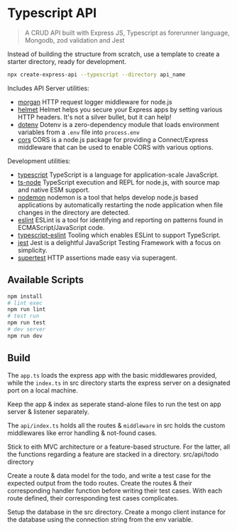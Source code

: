 # Typescript API

> A CRUD API built with Express JS, Typescript as forerunner language, Mongodb, zod validation and Jest

Instead of building the structure from scratch, use a template to create a starter directory, ready for development.

```bash
npx create-express-api --typescript --directory api_name
```

Includes API Server utilities:

-  [morgan](https://www.npmjs.com/package/morgan) HTTP request logger middleware for node.js
-  [helmet](https://www.npmjs.com/package/helmet) Helmet helps you secure your Express apps by setting various HTTP headers. It's not a silver bullet, but it can help!
-  [dotenv](https://www.npmjs.com/package/dotenv)
   Dotenv is a zero-dependency module that loads environment variables from a `.env` file into `process.env`
-  [cors](https://www.npmjs.com/package/cors)
   CORS is a node.js package for providing a Connect/Express middleware that can be used to enable CORS with various options.

Development utilities:

-  [typescript](https://www.npmjs.com/package/typescript)
   TypeScript is a language for application-scale JavaScript.
-  [ts-node](https://www.npmjs.com/package/ts-node)
   TypeScript execution and REPL for node.js, with source map and native ESM support.
-  [nodemon](https://www.npmjs.com/package/nodemon)
   nodemon is a tool that helps develop node.js based applications by automatically restarting the node application when file changes in the directory are detected.
-  [eslint](https://www.npmjs.com/package/eslint)
   ESLint is a tool for identifying and reporting on patterns found in ECMAScript/JavaScript code.
-  [typescript-eslint](https://typescript-eslint.io/)
   Tooling which enables ESLint to support TypeScript.
-  [jest](https://www.npmjs.com/package/mocha)
   Jest is a delightful JavaScript Testing Framework with a focus on simplicity.
-  [supertest](https://www.npmjs.com/package/supertest)
   HTTP assertions made easy via superagent.

## Available Scripts

```bash
npm install
# lint exec
npm run lint
# test run
npm run test
# dev server
npm run dev
```

## Build

The `app.ts` loads the express app with the basic middlewares provided, while the `index.ts` in src directory starts the express server on a designated port on a local machine.

Keep the app & index as seperate stand-alone files to run the test on app server & listener separately.

The `api/index.ts` holds all the routes & `middleware` in src holds the custom middlewares like error handling & not-found cases.

Stick to eith MVC architecture or a feature-based structure. For the latter, all the functions regarding a feature are stacked in a directory. src/api/todo directory

Create a route & data model for the todo, and write a test case for the expected output from the todo routes. Create the routes & their corresponding handler function before writing their test cases. With each route defined, their corresponding test cases complicates.

Setup the database in the src directory. Create a mongo client instance for the database using the connection string from the env variable.
